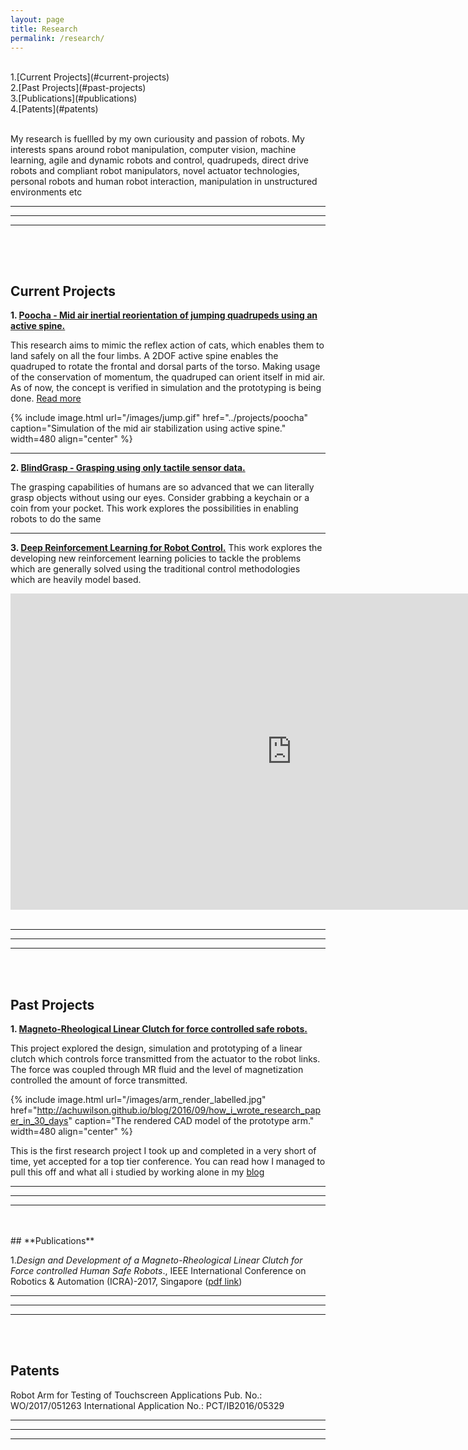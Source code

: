 ```yaml
---
layout: page
title: Research
permalink: /research/
---
```


<br>
1.[Current Projects](#current-projects)<br>
2.[Past Projects](#past-projects)<br>
3.[Publications](#publications)<br>
4.[Patents](#patents)<br>
<br>

My research is fuellled by my own curiousity and passion of robots. My interests spans around robot manipulation, computer vision, machine learning, agile and dynamic robots and control, quadrupeds, direct drive robots and  compliant robot manipulators, novel actuator technologies, personal robots and human robot interaction, manipulation in unstructured environments etc


---
***
___
<br>
<br>

<hr style="clear:both;visibility: hidden;" />  




## **Current Projects**



**1. [Poocha - Mid air inertial reorientation of jumping quadrupeds using an active spine.](projects/poocha.md)**

This research aims to mimic the reflex action of cats, which enables them to land safely on all the four limbs. A 2DOF active spine enables  the quadruped to rotate the frontal and dorsal parts of the torso. Making usage of the conservation of momentum, the quadruped can orient itself in mid air. As of now, the concept is verified in simulation and the prototyping is being done. [Read more](projects/poocha.md)

{% include image.html url="/images/jump.gif" href="../projects/poocha" caption="Simulation of the mid air stabilization using active spine." width=480  align="center" %}

---
**2. [BlindGrasp -  Grasping using only tactile sensor data.](#)**


The grasping capabilities of humans are so advanced that we can literally grasp objects without using our eyes. Consider grabbing a keychain or a coin from your pocket. This work explores the possibilities in enabling robots to do the same 

---
**3. [Deep Reinforcement Learning for Robot Control.](#)**
This work explores the developing new reinforcement learning policies to tackle the problems which are generally solved using the traditional control methodologies which are heavily model based.


<div align="center">
<iframe width="900" height="506" src="https://www.youtube.com/embed/httoZpXy4nw" frameborder="0" allowfullscreen></iframe>
</div>

<br>

---
***
___
<br>
<br>

## **Past Projects**


**1. [Magneto-Rheological Linear Clutch for force controlled safe robots.](http://achuwilson.github.io/blog/2016/09/how_i_wrote_research_paper_in_30_days/)**

This project explored the design, simulation and prototyping of a linear clutch which controls force transmitted from the actuator to the robot links.  The force was coupled through MR fluid and the level of magnetization controlled the amount of force transmitted.


{% include image.html url="/images/arm_render_labelled.jpg" href="http://achuwilson.github.io/blog/2016/09/how_i_wrote_research_paper_in_30_days" caption="The rendered CAD model of the prototype arm."  width=480 align="center" %}

 This is the first research project I took up and completed in a very short of time, yet accepted for a top tier conference. You can read how I managed to pull this off and what all i studied by working alone in my [blog](http://achuwilson.github.io/blog/2016/09/how_i_wrote_research_paper_in_30_days/)


---
***
___



<br>
<br>
## **Publications**




1.*Design and Development of a Magneto-Rheological Linear Clutch for Force controlled Human Safe Robots*., IEEE International Conference on Robotics & Automation (ICRA)-2017, Singapore ([pdf link](http://ieeexplore.ieee.org/document/7989076/))


---
***
___





<br>
<br>


## **Patents**

Robot Arm for Testing of Touchscreen Applications
Pub. No.: WO/2017/051263
International Application No.: PCT/IB2016/05329

---
***
___
